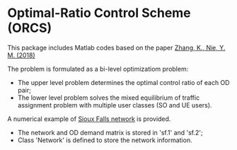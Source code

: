 # Optimal-Ratio Control Scheme (ORCS)
  This package includes Matlab codes based on the paper
  [Zhang, K., Nie, Y. M. (2018)](https://www.sciencedirect.com/science/article/pii/S0968090X17303728) <br>
  
  The problem is formulated as a bi-level optimizatiom problem: <br>
  * The upper level problem determines the optimal control ratio of each OD pair; <br>
  * The lower level problem solves the mixed equilibrium of traffic assignment problem with multiple user classes (SO and UE users). <br>
  
  A numerical example of [Sioux Falls network](https://github.com/bstabler/TransportationNetworks) is provided. <br>
  * The network and OD demand matrix is stored in 'sf.1' and 'sf.2'; <br>
  * Class 'Network' is defined to store the network information. <br>
  
